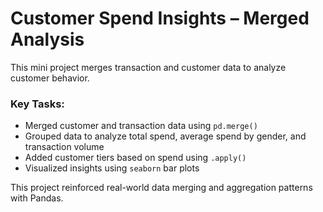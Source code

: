 # Customer Spend Insights – Merged Analysis

This mini project merges transaction and customer data to analyze customer behavior.

### Key Tasks:
- Merged customer and transaction data using `pd.merge()`
- Grouped data to analyze total spend, average spend by gender, and transaction volume
- Added customer tiers based on spend using `.apply()`
- Visualized insights using `seaborn` bar plots

This project reinforced real-world data merging and aggregation patterns with Pandas.
